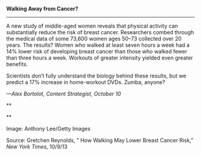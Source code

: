 **Walking Away from Cancer?**

****

A new study of middle-aged women reveals that physical activity can substantially reduce the risk of breast cancer. Researchers combed through the medical data of some 73,600 women ages 50–73 collected over 20 years. The results? Women who walked at least seven hours a week had a 14% lower risk of developing breast cancer than those who walked fewer than three hours a week. Workouts of greater intensity yielded even greater benefits. 

Scientists don’t fully understand the biology behind these results, but we predict a 17% increase in home-workout DVDs. Zumba, anyone?

*—Alex Bortolot, Content Strategist, October 10*

**

**

Image: Anthony Lee/Getty Images

Source: Gretchen Reynolds, ” How Walking May Lower Breast Cancer Risk,” *New York Times*, 10/9/13 
